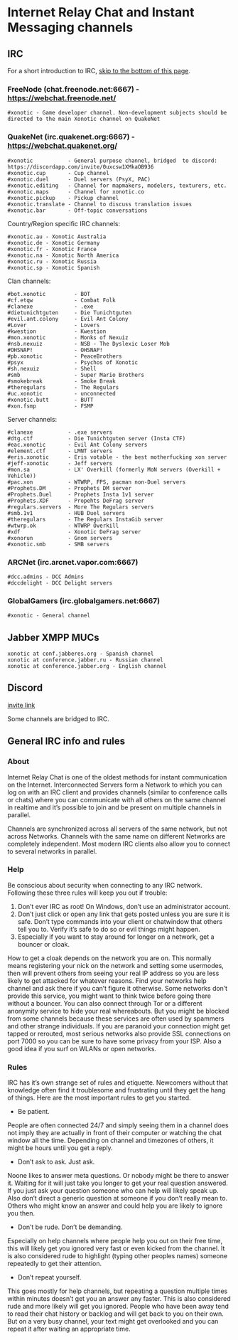 Internet Relay Chat and Instant Messaging channels
==================================================

IRC
---

For a short introduction to IRC, [skip to the bottom of this page](Channels#general-irc-info-and-rules).

### FreeNode (chat.freenode.net:6667) - https://webchat.freenode.net/

    #xonotic - Game developer channel. Non-development subjects should be directed to the main Xonotic channel on QuakeNet

### QuakeNet (irc.quakenet.org:6667) - https://webchat.quakenet.org/

    #xonotic           - General purpose channel, bridged  to discord: https://discordapp.com/invite/0uxcsw1XMkaOB936
    #xonotic.cup       - Cup channel
    #xonotic.duel      - Duel servers (PsyX, PAC)
    #xonotic.editing   - Channel for mapmakers, modelers, texturers, etc.
    #xonotic.maps      - Channel for xonotic.co
    #xonotic.pickup    - Pickup channel
    #xonotic.translate - Channel to discuss translation issues
    #xonotic.bar       - Off-topic conversations

Country/Region specific IRC channels:

    #xonotic.au - Xonotic Australia
    #xonotic.de - Xonotic Germany
    #xonotic.fr - Xonotic France
    #xonotic.na - Xonotic North America
    #xonotic.ru - Xonotic Russia
    #xonotic.sp - Xonotic Spanish

Clan channels:

    #bot.xonotic         - BOT
    #cf.etqw             - Combat Folk
    #clanexe             - .exe
    #dietunichtguten     - Die Tunichtguten
    #evil.ant.colony     - Evil Ant Colony
    #Lover               - Lovers
    #kwestion            - Kwestion
    #mon.xonotic         - Monks of Nexuiz
    #nsb.nexuiz          - NSB - The Dyslexic Loser Mob
    #OHSNAP!             - OHSNAP!
    #pb.xonotic          - PeaceBrothers
    #psyx                - Psychos of Xonotic
    #sh.nexuiz           - Shell
    #smb                 - Super Mario Brothers
    #smokebreak          - Smoke Break
    #theregulars         - The Regulars
    #uc.xonotic          - unconnected
    #xonotic.butt        - BUTT
    #xon.fsmp            - FSMP

Server channels:

    #clanexe           - .exe servers
    #dtg.ctf           - Die Tunichtguten server (Insta CTF)
    #eac.xonotic       - Evil Ant Colony servers
    #element.ctf       - LMNT servers
    #eris.xonotic      - Eris votable - the best motherfucking xon server
    #jeff-xonotic      - Jeff servers
    #mon.sa            - LX' Overkill (formerly MoN servers (Overkill + Vehicle))
    #pac.xon           - WTWRP, FPS, pacman non-Duel servers
    #Prophets.DM       - Prophets DM server
    #Prophets.Duel     - Prophets Insta 1v1 server
    #Prophets.XDF      - Propehts DeFrag server
    #regulars.servers  - More The Regulars servers
    #smb.1v1           - HUB Duel servers
    #theregulars       - The Regulars InstaGib server
    #wtwrp.ok          - WTWRP Overkill
    #xdf               - Xonotic DeFrag server
    #xonorun           - Gnom servers
    #xonotic.smb       - SMB servers

### ARCNet (irc.arcnet.vapor.com:6667)

    #dcc.admins - DCC Admins
    #dccdelight - DCC Delight servers

### GlobalGamers (irc.globalgamers.net:6667)

    #xonotic - General channel

Jabber XMPP MUCs
----------------

    xonotic at conf.jabberes.org - Spanish channel
    xonotic at conference.jabber.ru - Russian channel
    xonotic at conference.jabber.org - English channel

Discord
-------

[invite link](https://discordapp.com/invite/0uxcsw1XMkaOB936)

Some channels are bridged to IRC.

General IRC info and rules
--------------------------

### About

Internet Relay Chat is one of the oldest methods for instant communication on the Internet. Interconnected Servers form a Network to which you can log on with an IRC client and provides channels (similar to conference calls or chats) where you can communicate with all others on the same channel in realtime and it’s possible to join and be present on multiple channels in parallel.

Channels are synchronized across all servers of the same network, but not across Networks. Channels with the same name on different Networks are completely independent.
Most modern IRC clients also allow you to connect to several networks in parallel.

### Help

Be conscious about security when connecting to any IRC network. Following these three rules will keep you out if trouble:

1.  Don’t ever IRC as root! On Windows, don’t use an administrator account.
2.  Don’t just click or open any link that gets posted unless you are sure it is safe.
     Don’t type commands into your client or chatwindow that others tell you to. Verify it’s safe to do so or evil things might happen.
3.  Especially if you want to stay around for longer on a network, get a bouncer or cloak.

How to get a cloak depends on the network you are on. This normally means registering your nick on the network and setting some usermodes, then will prevent others from seeing your real IP address so you are less likely to get attacked for whatever reasons. Find your networks help channel and ask there if you can’t figure it otherwise.
Some networks don’t provide this service, you might want to think twice before going there without a bouncer.
You can also connect through Tor or a different anonymity service to hide your real whereabouts. But you might be blocked from some channels because these services are often used by spammers and other strange individuals.
If you are paranoid your connection might get tapped or rerouted, most serious networks also provide SSL connections on port 7000 so you can be sure to have some privacy from your ISP. Also a good idea if you surf on WLANs or open networks.

### Rules

IRC has it’s own strange set of rules and etiquette. Newcomers without that knowledge often find it troublesome and frustrating until they get the hang of things.
Here are the most important rules to get you started.

-   Be patient.

People are often connected 24/7 and simply seeing them in a channel does not imply they are actually in front of their computer or watching the chat window all the time. Depending on channel and timezones of others, it might be hours until you get a reply.

-   Don’t ask to ask. Just ask.

Noone likes to answer meta questions. Or nobody might be there to answer it. Waiting for it will just take you longer to get your real question answered.
If you just ask your question someone who can help will likely speak up.
Also don’t direct a generic question at someone if you don’t really mean to. Others who might know an answer and could help you are likely to ignore you then.

-   Don’t be rude. Don’t be demanding.

Especially on help channels where people help you out on their free time, this will likely get you ignored very fast or even kicked from the channel.
It is also considered rude to highlight (typing other peoples names) someone repeatedly to get their attention.

-   Don’t repeat yourself.

This goes mostly for help channels, but repeating a question multiple times within minutes doesn’t get you an answer any faster.
This is also considered rude and more likely will get you ignored.
People who have been away tend to read their chat history or backlog and will get back to you on their own.
But on a very busy channel, your text might get overlooked and you can repeat it after waiting an appropriate time.

